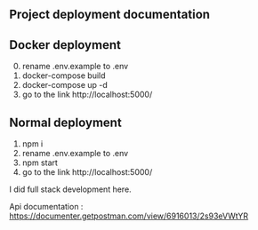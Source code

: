 Project deployment documentation
---------------------------------
Docker deployment
----------
0. rename .env.example to .env
1. docker-compose build
2. docker-compose up -d
3. go to the link http://localhost:5000/

Normal deployment
-----------------
1. npm i
2. rename .env.example to .env
3. npm start
4. go to the link http://localhost:5000/

I did full stack development here. 

Api documentation : https://documenter.getpostman.com/view/6916013/2s93eVWtYR